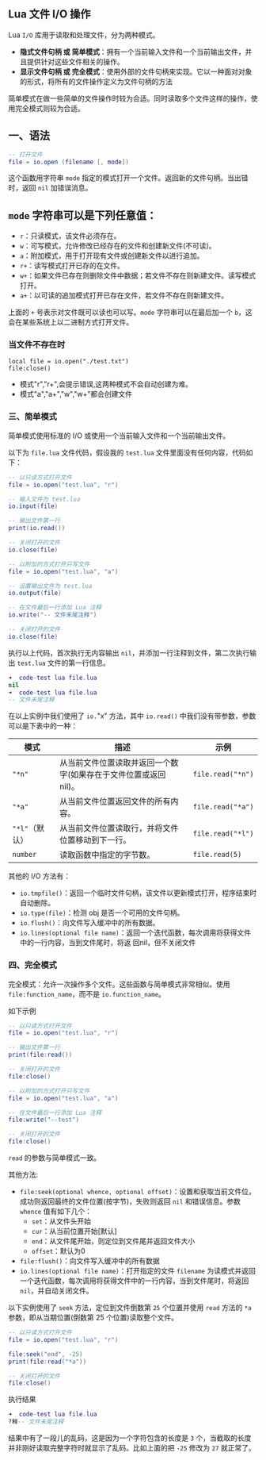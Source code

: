 ## Lua 文件 I/O 操作
Lua `I/O` 库用于读取和处理文件，分为两种模式。
- **隐式文件句柄 或 简单模式**：拥有一个当前输入文件和一个当前输出文件，并且提供针对这些文件相关的操作。
- **显示文件句柄 或 完全模式**：使用外部的文件句柄来实现。它以一种面对对象的形式，将所有的文件操作定义为文件句柄的方法

简单模式在做一些简单的文件操作时较为合适。同时读取多个文件这样的操作，使用完全模式则较为合适。

## 一、语法
```lua
-- 打开文件
file = io.open (filename [, mode])
```
这个函数用字符串 `mode` 指定的模式打开一个文件。返回新的文件句柄。当出错时，返回 `nil` 加错误消息。

`mode` 字符串可以是下列任意值：
- 
- `r`：只读模式，该文件必须存在。
- `w`：可写模式，允许修改已经存在的文件和创建新文件(不可读)。
- `a`：附加模式，用于打开现有文件或创建新文件以进行追加。
- `r+`：读写模式打开已存的在文件。
- `w+`：如果文件已存在则删除文件中数据；若文件不存在则新建文件。读写模式打开。
- `a+`：以可读的追加模式打开已存在文件，若文件不存在则新建文件。

上面的 `+` 号表示对文件既可以读也可以写。`mode` 字符串可以在最后加一个 `b`，这会在某些系统上以二进制方式打开文件。

### 当文件不存在时
```
local file = io.open("./test.txt")
file:close()
```
- 模式"r","r+",会提示错误,这两种模式不会自动创建为难。
- 模式"a","a+","w","w+"都会创建文件


### 三、简单模式
简单模式使用标准的 I/O 或使用一个当前输入文件和一个当前输出文件。

以下为 `file.lua` 文件代码，假设我的 `test.lua` 文件里面没有任何内容，代码如下：
```lua
-- 以只读方式打开文件
file = io.open("test.lua", "r")

-- 输入文件为 test.lua
io.input(file)

-- 输出文件第一行
print(io.read())

-- 关闭打开的文件
io.close(file)

-- 以附加的方式打开只写文件
file = io.open("test.lua", "a")

-- 设置输出文件为 test.lua
io.output(file)

-- 在文件最后一行添加 Lua 注释
io.write("-- 文件末尾注释")

-- 关闭打开的文件
io.close(file)
```

执行以上代码，首次执行无内容输出 `nil`，并添加一行注释到文件，第二次执行输出 `test.lua` 文件的第一行信息。
```lua
➜  code-test lua file.lua
nil
➜  code-test lua file.lua
-- 文件末尾注释
```

在以上实例中我们使用了 `io.`"x" 方法，其中 `io.read()` 中我们没有带参数，参数可以是下表中的一种：

| 模式           | 描述                                                            | 示例              |
| -------------- | --------------------------------------------------------------- | ----------------- |
| `"*n"`         | 从当前文件位置读取并返回一个数字(如果存在于文件位置或返回nil)。 | `file.read("*n")` |
| `"*a"`         | 从当前文件位置返回文件的所有内容。                              | `file.read("*a")` |
| `"*l"`（默认） | 从当前文件位置读取行，并将文件位置移动到下一行。                | `file.read("*l")` |
| `number`       | 读取函数中指定的字节数。                                        | `file.read(5)`    |

其他的 I/O 方法有：
- `io.tmpfile()`：返回一个临时文件句柄，该文件以更新模式打开，程序结束时自动删除。
- `io.type(file)`：检测 obj 是否一个可用的文件句柄。
- `io.flush()`：向文件写入缓冲中的所有数据。
- `io.lines(optional file name)`：返回一个迭代函数，每次调用将获得文件中的一行内容，当到文件尾时，将返 回nil，但不关闭文件

### 四、完全模式
完全模式：允许一次操作多个文件。这些函数与简单模式非常相似。使用 `file:function_name`，而不是 `io.function_name`。

如下示例
```lua
-- 以只读方式打开文件
file = io.open("test.lua", "r")

-- 输出文件第一行
print(file:read())

-- 关闭打开的文件
file:close()

-- 以附加的方式打开只写文件
file = io.open("test.lua", "a")

-- 在文件最后一行添加 Lua 注释
file:write("--test")

-- 关闭打开的文件
file:close()
```

`read` 的参数与简单模式一致。

其他方法:
- `file:seek(optional whence, optional offset)`：设置和获取当前文件位，成功则返回最终的文件位置(按字节)，失败则返回 `nil` 和错误信息。参数 `whence` 值有如下几个：
  - `set`：从文件头开始
  - `cur`：从当前位置开始[默认]
  - `end`：从文件尾开始，则定位到文件尾并返回文件大小
  - `offset`：默认为0
- `file:flush()`：向文件写入缓冲中的所有数据
- `io.lines(optional file name)`：打开指定的文件 `filename` 为读模式并返回一个迭代函数，每次调用将获得文件中的一行内容，当到文件尾时，将返回 `nil`，并自动关闭文件。

以下实例使用了 `seek` 方法，定位到文件倒数第 `25` 个位置并使用 `read` 方法的 `*a` 参数，即从当期位置(倒数第 25 个位置)读取整个文件。
```lua
-- 以只读方式打开文件
file = io.open("test.lua", "r")

file:seek("end", -25)
print(file:read("*a"))

-- 关闭打开的文件
file:close()
```

执行结果
```lua
➜  code-test lua file.lua
?释-- 文件末尾注释
```
结果中有了一段儿的乱码，这是因为一个字符包含的长度是 `3` 个，当截取的长度并非刚好读取完整字符时就显示了乱码。比如上面的把 `-25` 修改为 `27` 就正常了。
